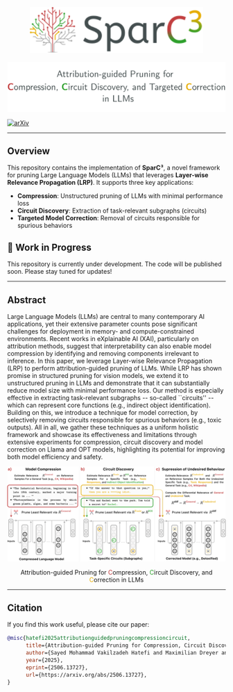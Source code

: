 <div align="center">
  <img src="/docs/source/static/logo.svg" width="400"/><br><br>
  <img src="/docs/source/static/paper_title.svg" width="600"/>
</div>

[![arXiv](https://img.shields.io/badge/arXiv-2506.13727-b31b1b.svg)](https://arxiv.org/abs/2506.13727)

---

## Overview

This repository contains the implementation of **SparC³**, a novel framework for pruning Large Language Models (LLMs) that leverages **Layer-wise Relevance Propagation (LRP)**. It supports three key applications:


- **Compression**: Unstructured pruning of LLMs with minimal performance loss
- **Circuit Discovery**: Extraction of task-relevant subgraphs (circuits)
- **Targeted Model Correction**: Removal of circuits responsible for spurious behaviors

## 🚧 Work in Progress

This repository is currently under development. The code will be published soon. Please stay tuned for updates!

---

## Abstract

Large Language Models (LLMs) are central to many contemporary AI applications, yet their extensive parameter counts pose significant challenges for deployment in memory- and compute-constrained environments. Recent works in eXplainable AI (XAI), particularly on attribution methods, suggest that interpretability can also enable model compression by identifying and removing components irrelevant to inference. In this paper, we leverage Layer-wise Relevance Propagation (LRP) to perform attribution-guided pruning of LLMs. While LRP has shown promise in structured pruning for vision models, we extend it to unstructured pruning in LLMs and demonstrate that it can substantially reduce model size with minimal performance loss. Our method is especially effective in extracting task-relevant subgraphs -- so-called ``circuits'' -- which can represent core functions (e.g., indirect object identification). Building on this, we introduce a technique for model correction, by selectively removing circuits responsible for spurious behaviors (e.g., toxic outputs). All in all, we gather these techniques as a uniform holistic framework and showcase its effectiveness and limitations through extensive experiments for compression, circuit discovery and model correction on Llama and OPT models, highlighting its potential for improving both model efficiency and safety.

<div align="center">
  <img src="/docs/source/static/intro_story.png" width="1000"/>
  <p>Attribution-guided Pruning for <span style="color: #C23F40;">C</span>ompression, <span style="color: #2EA02C;">C</span>ircuit Discovery, and <span style="color: #E6AC00;">C</span>orrection in LLMs</p>
</div>

---
## Citation

If you find this work useful, please cite our paper:

```bibtex
@misc{hatefi2025attributionguidedpruningcompressioncircuit,
      title={Attribution-guided Pruning for Compression, Circuit Discovery, and Targeted Correction in LLMs}, 
      author={Sayed Mohammad Vakilzadeh Hatefi and Maximilian Dreyer and Reduan Achtibat and Patrick Kahardipraja and Thomas Wiegand and Wojciech Samek and Sebastian Lapuschkin},
      year={2025},
      eprint={2506.13727},
      url={https://arxiv.org/abs/2506.13727}, 
}
```

